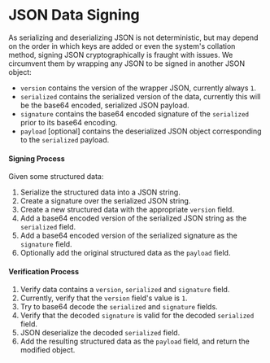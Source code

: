 # JSON Data Signing

As serializing and deserializing JSON is not deterministic, but may depend
on the order in which keys are added or even the system's collation method,
signing JSON cryptographically is fraught with issues. We circumvent them
by wrapping any JSON to be signed in another JSON object:

* `version` contains the version of the wrapper JSON, currently always `1`.
* `serialized` contains the serialized version of the data, currently this
  will be the base64 encoded, serialized JSON payload.
* `signature` contains the base64 encoded signature of the `serialized` prior
  to its base64 encoding.
* `payload` [optional] contains the deserialized JSON object corresponding
  to the `serialized` payload.

#### Signing Process

Given some structured data:

1. Serialize the structured data into a JSON string.
1. Create a signature over the serialized JSON string.
1. Create a new structured data with the appropriate `version` field.
1. Add a base64 encoded version of the serialized JSON string as the `serialized` field.
1. Add a base64 encoded version of the serialized signature as the `signature` field.
1. Optionally add the original structured data as the `payload` field.

#### Verification Process

1. Verify data contains a `version`, `serialized` and `signature` field.
1. Currently, verify that the `version` field's value is `1`.
1. Try to base64 decode the `serialized` and `signature` fields.
1. Verify that the decoded `signature` is valid for the decoded `serialized`
  field.
1. JSON deserialize the decoded `serialized` field.
1. Add the resulting structured data as the `payload` field, and return the
  modified object.
